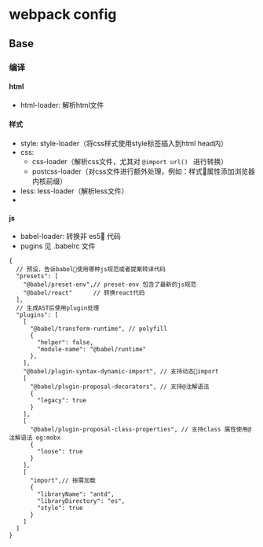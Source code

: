 # webpack config


## Base
### 编译
#### html
- html-loader: 解析html文件
#### 样式
- style: style-loader（将css样式使用style标签插入到html head内）
- css: 
  - css-loader（解析css文件，尤其对 ```@import url() ``` 进行转换）  
  - postcss-loader（对css文件进行额外处理，例如：样式属性添加浏览器内核前缀）
- less: less-loader（解析less文件）
- 

#### js
- babel-loader: 转换非 es5 代码  
- pugins 见 .babelrc 文件
```
{
  // 预设，告诉babel使用哪种js规范或者提案转译代码
  "presets": [
    "@babel/preset-env",// preset-env 包含了最新的js规范
    "@babel/react"      // 转换react代码
  ],
  // 生成AST后使用plugin处理
  "plugins": [
    [
      "@babel/transform-runtime", // polyfill
      {
        "helper": false,
        "module-name": "@babel/runtime"
      },
    ],
    "@babel/plugin-syntax-dynamic-import", // 支持动态import
    [
      "@babel/plugin-proposal-decorators", // 支持@注解语法
      {
        "legacy": true
      }
    ],
    [
      "@babel/plugin-proposal-class-properties", // 支持class 属性使用@注解语法 eg:mobx
      {
        "loose": true
      }
    ],
    [
      "import",// 按需加载
      {
        "libraryName": "antd",
        "libraryDirectory": "es",
        "style": true
      }
    ]
  ]
}
```